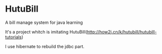 # HutuBill
A bill manage system for java learning

It's a project whitch is imitating HutuBill(http://how2j.cn/k/hutubill/hutubill-tutorials)

I use hibernate to rebuild the jdbc part.
